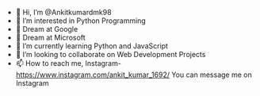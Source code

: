 - 👋 Hi, I’m @Ankitkumardmk98
- 👀 I’m interested in Python Programming
- 💞️ Dream at Google
- 💞️ Dream at Microsoft
- 🌱 I’m currently learning Python and JavaScript
- 💞️ I’m looking to collaborate on Web Development Projects
- 📫 How to reach me,
    Instagram- https://www.instagram.com/ankit_kumar_1692/
    You can message me on Instagram

